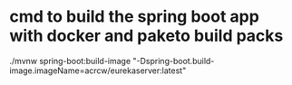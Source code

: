 # cmd to build the spring boot app with docker and paketo build packs
 ./mvnw spring-boot:build-image "-Dspring-boot.build-image.imageName=acrcw/eurekaserver:latest"